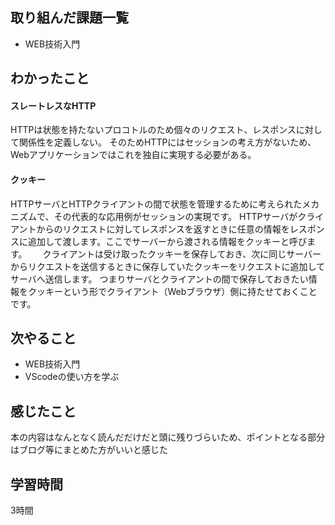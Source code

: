 ## 取り組んだ課題一覧
 - WEB技術入門　
 
   
   
## わかったこと
#### スレートレスなHTTP
HTTPは状態を持たないプロコトルのため個々のリクエスト、レスポンスに対して関係性を定義しない。
そのためHTTPにはセッションの考え方がないため、Webアプリケーションではこれを独自に実現する必要がある。

#### クッキー
HTTPサーバとHTTPクライアントの間で状態を管理するために考えられたメカニズムで、その代表的な応用例がセッションの実現です。
HTTPサーバがクライアントからのリクエストに対してレスポンスを返すときに任意の情報をレスポンスに追加して渡します。ここでサーバーから渡される情報をクッキーと呼びます。　　
クライアントは受け取ったクッキーを保存しておき、次に同じサーバーからリクエストを送信するときに保存していたクッキーをリクエストに追加してサーバへ送信します。
つまりサーバとクライアントの間で保存しておきたい情報をクッキーという形でクライアント（Webブラウザ）側に持たせておくことです。




####


## 次やること
- WEB技術入門
- VScodeの使い方を学ぶ

## 感じたこと
本の内容はなんとなく読んだだけだと頭に残りづらいため、ポイントとなる部分はブログ等にまとめた方がいいと感じた

## 学習時間
3時間
